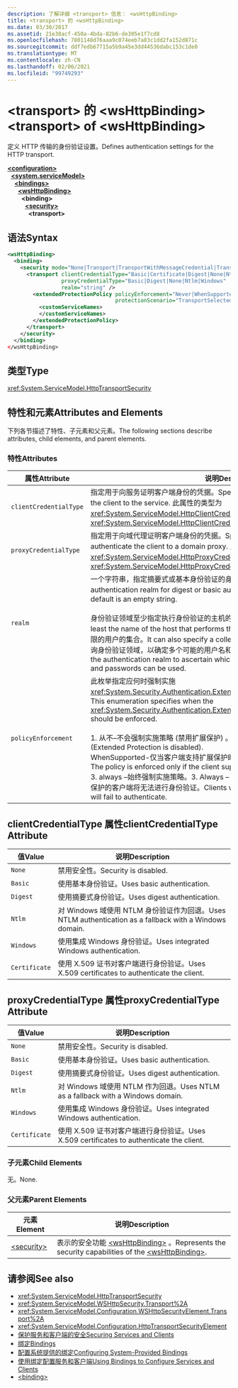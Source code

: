 ```yaml
---
description: 了解详细 <transport> 信息： <wsHttpBinding>
title: <transport> 的 <wsHttpBinding>
ms.date: 03/30/2017
ms.assetid: 21e38acf-450a-4bda-82b6-de305e1f7cd8
ms.openlocfilehash: 7801148d76aaa9c074eeb7a83c1dd2fa152d871c
ms.sourcegitcommit: ddf7edb67715a5b9a45e3dd44536dabc153c1de0
ms.translationtype: MT
ms.contentlocale: zh-CN
ms.lasthandoff: 02/06/2021
ms.locfileid: "99749293"
---
```

# <a name="transport-of-wshttpbinding"></a><span data-ttu-id="dad3d-103">\<transport> 的 \<wsHttpBinding></span><span class="sxs-lookup"><span data-stu-id="dad3d-103">\<transport> of \<wsHttpBinding></span></span>

<span data-ttu-id="dad3d-104">定义 HTTP 传输的身份验证设置。</span><span class="sxs-lookup"><span data-stu-id="dad3d-104">Defines authentication settings for the HTTP transport.</span></span>

[**\<configuration>**](../configuration-element.md)\
&nbsp;&nbsp;[**\<system.serviceModel>**](system-servicemodel.md)\
&nbsp;&nbsp;&nbsp;&nbsp;[**\<bindings>**](bindings.md)\
&nbsp;&nbsp;&nbsp;&nbsp;&nbsp;&nbsp;[**\<wsHttpBinding>**](wshttpbinding.md)\
&nbsp;&nbsp;&nbsp;&nbsp;&nbsp;&nbsp;&nbsp;&nbsp;**\<binding>**\
&nbsp;&nbsp;&nbsp;&nbsp;&nbsp;&nbsp;&nbsp;&nbsp;&nbsp;&nbsp;[**\<security>**](security-of-wshttpbinding.md)\
&nbsp;&nbsp;&nbsp;&nbsp;&nbsp;&nbsp;&nbsp;&nbsp;&nbsp;&nbsp;&nbsp;&nbsp;**\<transport>**  

## <a name="syntax"></a><span data-ttu-id="dad3d-105">语法</span><span class="sxs-lookup"><span data-stu-id="dad3d-105">Syntax</span></span>

```xml
<wsHttpBinding>
  <binding>
    <security mode="None|Transport|TransportWithMessageCredential|TransportCredentialOnly">
      <transport clientCredentialType="Basic|Certificate|Digest|None|Ntlm|Windows"
                 proxyCredentialType="Basic|Digest|None|Ntlm|Windows"
                 realm="string" />
        <extendedProtectionPolicy policyEnforcement="Never|WhenSupported|Always"
                                  protectionScenario="TransportSelected|TrustedProxy">
          <customServiceNames>
          </customServiceNames>
        </extendedProtectionPolicy>
      </transport>
    </security>
  </binding>
</wsHttpBinding>
```

## <a name="type"></a><span data-ttu-id="dad3d-106">类型</span><span class="sxs-lookup"><span data-stu-id="dad3d-106">Type</span></span>

<xref:System.ServiceModel.HttpTransportSecurity>

## <a name="attributes-and-elements"></a><span data-ttu-id="dad3d-107">特性和元素</span><span class="sxs-lookup"><span data-stu-id="dad3d-107">Attributes and Elements</span></span>

<span data-ttu-id="dad3d-108">下列各节描述了特性、子元素和父元素。</span><span class="sxs-lookup"><span data-stu-id="dad3d-108">The following sections describe attributes, child elements, and parent elements.</span></span>

### <a name="attributes"></a><span data-ttu-id="dad3d-109">特性</span><span class="sxs-lookup"><span data-stu-id="dad3d-109">Attributes</span></span>

|<span data-ttu-id="dad3d-110">属性</span><span class="sxs-lookup"><span data-stu-id="dad3d-110">Attribute</span></span>|<span data-ttu-id="dad3d-111">说明</span><span class="sxs-lookup"><span data-stu-id="dad3d-111">Description</span></span>|
|---------------|-----------------|
|`clientCredentialType`|<span data-ttu-id="dad3d-112">指定用于向服务证明客户端身份的凭据。</span><span class="sxs-lookup"><span data-stu-id="dad3d-112">Specifies the credential used to authenticate the client to the service.</span></span> <span data-ttu-id="dad3d-113">此属性的类型为 <xref:System.ServiceModel.HttpClientCredentialType>。</span><span class="sxs-lookup"><span data-stu-id="dad3d-113">This attribute is of type <xref:System.ServiceModel.HttpClientCredentialType>.</span></span>|
|`proxyCredentialType`|<span data-ttu-id="dad3d-114">指定用于向域代理证明客户端身份的凭据。</span><span class="sxs-lookup"><span data-stu-id="dad3d-114">Specifies the credential used to authenticate the client to a domain proxy.</span></span> <span data-ttu-id="dad3d-115">此属性的类型为 <xref:System.ServiceModel.HttpProxyCredentialType>。</span><span class="sxs-lookup"><span data-stu-id="dad3d-115">This attribute is of type <xref:System.ServiceModel.HttpProxyCredentialType>.</span></span>|
|`realm`|<span data-ttu-id="dad3d-116">一个字符串，指定摘要式或基本身份验证的身份验证领域。</span><span class="sxs-lookup"><span data-stu-id="dad3d-116">A string that specifies the authentication realm for digest or basic authentication.</span></span> <span data-ttu-id="dad3d-117">默认值为一个空字符串。</span><span class="sxs-lookup"><span data-stu-id="dad3d-117">The default is an empty string.</span></span><br /><br /> <span data-ttu-id="dad3d-118">身份验证领域至少指定执行身份验证的主机的名称。</span><span class="sxs-lookup"><span data-stu-id="dad3d-118">An authentication realm specifies at least the name of the host that performs the authentication.</span></span> <span data-ttu-id="dad3d-119">它还可以指定具有访问权限的用户的集合。</span><span class="sxs-lookup"><span data-stu-id="dad3d-119">It can also specify a collection of users that has access.</span></span> <span data-ttu-id="dad3d-120">用户可以查询身份验证领域，以确定多个可能的用户名和密码中哪一个可以使用。</span><span class="sxs-lookup"><span data-stu-id="dad3d-120">A user can query the authentication realm to ascertain which one of the several possible usernames and passwords can be used.</span></span>|
|`policyEnforcement`|<span data-ttu-id="dad3d-121">此枚举指定应何时强制实施 <xref:System.Security.Authentication.ExtendedProtection.ExtendedProtectionPolicy>。</span><span class="sxs-lookup"><span data-stu-id="dad3d-121">This enumeration specifies when the <xref:System.Security.Authentication.ExtendedProtection.ExtendedProtectionPolicy> should be enforced.</span></span><br /><br /> <span data-ttu-id="dad3d-122">1. 从不–不会强制实施策略 (禁用扩展保护) 。</span><span class="sxs-lookup"><span data-stu-id="dad3d-122">1.  Never – The policy is never enforced (Extended Protection is disabled).</span></span><br /><span data-ttu-id="dad3d-123">WhenSupported-仅当客户端支持扩展保护时才强制实施策略。</span><span class="sxs-lookup"><span data-stu-id="dad3d-123">2.  WhenSupported – The policy is enforced only if the client supports Extended Protection.</span></span><br /><span data-ttu-id="dad3d-124">3. always –始终强制实施策略。</span><span class="sxs-lookup"><span data-stu-id="dad3d-124">3.  Always – The policy is always enforced.</span></span> <span data-ttu-id="dad3d-125">不支持扩展保护的客户端将无法进行身份验证。</span><span class="sxs-lookup"><span data-stu-id="dad3d-125">Clients which don’t support Extended Protection will fail to authenticate.</span></span>|

## <a name="clientcredentialtype-attribute"></a><span data-ttu-id="dad3d-126">clientCredentialType 属性</span><span class="sxs-lookup"><span data-stu-id="dad3d-126">clientCredentialType Attribute</span></span>

|<span data-ttu-id="dad3d-127">值</span><span class="sxs-lookup"><span data-stu-id="dad3d-127">Value</span></span>|<span data-ttu-id="dad3d-128">说明</span><span class="sxs-lookup"><span data-stu-id="dad3d-128">Description</span></span>|
|-----------|-----------------|
|`None`|<span data-ttu-id="dad3d-129">禁用安全性。</span><span class="sxs-lookup"><span data-stu-id="dad3d-129">Security is disabled.</span></span>|
|`Basic`|<span data-ttu-id="dad3d-130">使用基本身份验证。</span><span class="sxs-lookup"><span data-stu-id="dad3d-130">Uses basic authentication.</span></span>|
|`Digest`|<span data-ttu-id="dad3d-131">使用摘要式身份验证。</span><span class="sxs-lookup"><span data-stu-id="dad3d-131">Uses digest authentication.</span></span>|
|`Ntlm`|<span data-ttu-id="dad3d-132">对 Windows 域使用 NTLM 身份验证作为回退。</span><span class="sxs-lookup"><span data-stu-id="dad3d-132">Uses NTLM authentication as a fallback with a Windows domain.</span></span>|
|`Windows`|<span data-ttu-id="dad3d-133">使用集成 Windows 身份验证。</span><span class="sxs-lookup"><span data-stu-id="dad3d-133">Uses integrated Windows authentication.</span></span>|
|`Certificate`|<span data-ttu-id="dad3d-134">使用 X.509 证书对客户端进行身份验证。</span><span class="sxs-lookup"><span data-stu-id="dad3d-134">Uses X.509 certificates to authenticate the client.</span></span>|

## <a name="proxycredentialtype-attribute"></a><span data-ttu-id="dad3d-135">proxyCredentialType 属性</span><span class="sxs-lookup"><span data-stu-id="dad3d-135">proxyCredentialType Attribute</span></span>

|<span data-ttu-id="dad3d-136">值</span><span class="sxs-lookup"><span data-stu-id="dad3d-136">Value</span></span>|<span data-ttu-id="dad3d-137">说明</span><span class="sxs-lookup"><span data-stu-id="dad3d-137">Description</span></span>|
|-----------|-----------------|
|`None`|<span data-ttu-id="dad3d-138">禁用安全性。</span><span class="sxs-lookup"><span data-stu-id="dad3d-138">Security is disabled.</span></span>|
|`Basic`|<span data-ttu-id="dad3d-139">使用基本身份验证。</span><span class="sxs-lookup"><span data-stu-id="dad3d-139">Uses basic authentication.</span></span>|
|`Digest`|<span data-ttu-id="dad3d-140">使用摘要式身份验证。</span><span class="sxs-lookup"><span data-stu-id="dad3d-140">Uses digest authentication.</span></span>|
|`Ntlm`|<span data-ttu-id="dad3d-141">对 Windows 域使用 NTLM 作为回退。</span><span class="sxs-lookup"><span data-stu-id="dad3d-141">Uses NTLM as a fallback with a Windows domain.</span></span>|
|`Windows`|<span data-ttu-id="dad3d-142">使用集成 Windows 身份验证。</span><span class="sxs-lookup"><span data-stu-id="dad3d-142">Uses integrated Windows authentication.</span></span>|
|`Certificate`|<span data-ttu-id="dad3d-143">使用 X.509 证书对客户端进行身份验证。</span><span class="sxs-lookup"><span data-stu-id="dad3d-143">Uses X.509 certificates to authenticate the client.</span></span>|

### <a name="child-elements"></a><span data-ttu-id="dad3d-144">子元素</span><span class="sxs-lookup"><span data-stu-id="dad3d-144">Child Elements</span></span>

<span data-ttu-id="dad3d-145">无。</span><span class="sxs-lookup"><span data-stu-id="dad3d-145">None.</span></span>

### <a name="parent-elements"></a><span data-ttu-id="dad3d-146">父元素</span><span class="sxs-lookup"><span data-stu-id="dad3d-146">Parent Elements</span></span>

|<span data-ttu-id="dad3d-147">元素</span><span class="sxs-lookup"><span data-stu-id="dad3d-147">Element</span></span>|<span data-ttu-id="dad3d-148">说明</span><span class="sxs-lookup"><span data-stu-id="dad3d-148">Description</span></span>|
|-------------|-----------------|
|[\<security>](security-of-wshttpbinding.md)|<span data-ttu-id="dad3d-149">表示的安全功能 [\<wsHttpBinding>](wshttpbinding.md) 。</span><span class="sxs-lookup"><span data-stu-id="dad3d-149">Represents the security capabilities of the [\<wsHttpBinding>](wshttpbinding.md).</span></span>|

## <a name="see-also"></a><span data-ttu-id="dad3d-150">请参阅</span><span class="sxs-lookup"><span data-stu-id="dad3d-150">See also</span></span>

- <xref:System.ServiceModel.HttpTransportSecurity>
- <xref:System.ServiceModel.WSHttpSecurity.Transport%2A>
- <xref:System.ServiceModel.Configuration.WSHttpSecurityElement.Transport%2A>
- <xref:System.ServiceModel.Configuration.HttpTransportSecurityElement>
- [<span data-ttu-id="dad3d-151">保护服务和客户端的安全</span><span class="sxs-lookup"><span data-stu-id="dad3d-151">Securing Services and Clients</span></span>](../../../wcf/feature-details/securing-services-and-clients.md)
- [<span data-ttu-id="dad3d-152">绑定</span><span class="sxs-lookup"><span data-stu-id="dad3d-152">Bindings</span></span>](../../../wcf/bindings.md)
- [<span data-ttu-id="dad3d-153">配置系统提供的绑定</span><span class="sxs-lookup"><span data-stu-id="dad3d-153">Configuring System-Provided Bindings</span></span>](../../../wcf/feature-details/configuring-system-provided-bindings.md)
- [<span data-ttu-id="dad3d-154">使用绑定配置服务和客户端</span><span class="sxs-lookup"><span data-stu-id="dad3d-154">Using Bindings to Configure Services and Clients</span></span>](../../../wcf/using-bindings-to-configure-services-and-clients.md)
- [\<binding>](bindings.md)
